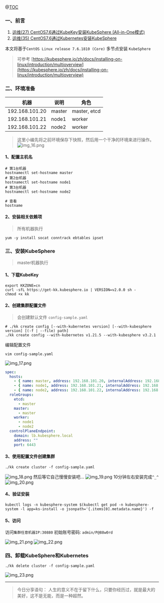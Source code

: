 @[TOC](文章目录)

### 一、前言

1. [运维(27) CentOS7.6通过KubeKey安装KubeSphere (All-in-One模式)](https://zhengqing.blog.csdn.net/article/details/124008157)
2. [运维(35) CentOS7.6通过Kubernetes安装KubeSphere](https://zhengqing.blog.csdn.net/article/details/124065268)

本文将基于`CentOS Linux release 7.6.1810 (Core)` 多节点安装 `KubeSphere`


> 可参考 [https://kubesphere.io/zh/docs/installing-on-linux/introduction/multioverview](https://kubesphere.io/zh/docs/installing-on-linux/introduction/multioverview)

### 二、环境准备

| 机器           | 说明   | 角色         |
| -------------- | ------ | ------------ |
| 192.168.101.20 | master | master, etcd |
| 192.168.101.21 | node1  | worker       |
| 192.168.101.22 | node2  | worker       |

> 这里小编先将之前环境保存下快照，然后用一个干净的环境来进行操作。
> ![img_16.png](images/kubesphere-on-multiple-01.png)

#### 1、配置主机名

```shell
# 第1台机器
hostnamectl set-hostname master
# 第2台机器
hostnamectl set-hostname node1
# 第3台机器
hostnamectl set-hostname node2

# 查看
hostname
```

#### 2、安装相关依赖项

> 所有机器执行

```shell
yum -y install socat conntrack ebtables ipset
```

### 三、安装KubeSphere

> master机器执行

#### 1、下载KubeKey

```shell
export KKZONE=cn
curl -sfL https://get-kk.kubesphere.io | VERSION=v2.0.0 sh -
chmod +x kk
```

#### 2、创建集群配置文件

> 会创建默认文件 `config-sample.yaml`

```shell
# ./kk create config [--with-kubernetes version] [--with-kubesphere version] [(-f | --file) path]
./kk create config --with-kubernetes v1.21.5 --with-kubesphere v3.2.1
```

编辑配置文件

```shell
vim config-sample.yaml
```

![img_17.png](images/kubesphere-on-multiple-02.png)

```yml
spec:
  hosts:
    - { name: master, address: 192.168.101.20, internalAddress: 192.168.101.20, user: root, password: "test123456" }
    - { name: node1, address: 192.168.101.21, internalAddress: 192.168.101.21, user: root, password: "test123456" }
    - { name: node2, address: 192.168.101.22, internalAddress: 192.168.101.22, user: root, password: "test123456" }
  roleGroups:
    etcd:
      - master
    master:
      - master
    worker:
      - node1
      - node2
  controlPlaneEndpoint:
    domain: lb.kubesphere.local
    address: ""
    port: 6443
```

#### 3、使用配置文件创建集群

```shell
./kk create cluster -f config-sample.yaml
```

![img_18.png](images/kubesphere-on-multiple-03.png)
然后等它自己慢慢安装吧...
![img_19.png](images/kubesphere-on-multiple-04.png)
10分钟左右安装完成`^_^`
![img_20.png](images/kubesphere-on-multiple-05.png)

#### 4、验证安装

```shell
kubectl logs -n kubesphere-system $(kubectl get pod -n kubesphere-system -l app=ks-install -o jsonpath='{.items[0].metadata.name}') -f
```

#### 5、访问

访问`集群任意机器IP:30880`
初始账号密码: `admin/P@88w0rd`

![img_21.png](images/kubesphere-on-multiple-06.png)
![img_22.png](images/kubesphere-on-multiple-07.png)

### 四、卸载KubeSphere和Kubernetes

```shell
./kk delete cluster -f config-sample.yaml
```

![img_23.png](images/kubesphere-on-multiple-08.png)


--- 

> 今日分享语句：
> 人生的意义不在于留下什么，只要你经历过，就是最大的美好，这不是无能，而是一种超然。
